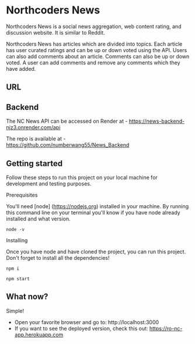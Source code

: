 # Northcoders News

Northcoders News is a social news aggregation, web content rating, and discussion website. It is similar to Reddit.

Northcoders News has articles which are divided into topics. Each article has user curated ratings and can be up or down voted using the API. Users can also add comments about an article. Comments can also be up or down voted. A user can add comments and remove any comments which they have added.

## URL

## Backend

The NC News API can be accessed on Render at -  https://news-backend-njz3.onrender.com/api

The repo is available at - https://github.com/numberwang55/News_Backend

## Getting started

Follow these steps to run this project on your local machine for development and testing purposes.

 Prerequisites

You'll need [node] (https://nodejs.org) installed in your machine. By running this command line on your terminal you'll know if you have node already installed and what version.

    node -v

Installing

Once you have node and have cloned the project, you can run this project. Don't forget to install all the dependencies!

    npm i

    npm start

## What now?

Simple! 

 - Open your favorite browser and go to: http://localhost:3000
 - If you want to see the deployed version, check this out:
   https://ro-nc-app.herokuapp.com
